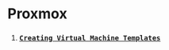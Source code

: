 # Proxmox
1. ### [`Creating Virtual Machine Templates`](https://github.com/nahidfarazi/Proxmox-/blob/main/Creating%20Virtual%20Machine%20Templates.md)


   <!-- ###[``]() -->
